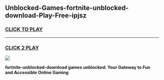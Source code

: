 
## Unblocked-Games-fortnite-unblocked-download-Play-Free-ipjsz
<h3>
<a href="https://premium76.site?title=fortnite-unblocked-download&ref=10A">CLICK TO PLAY</a></h3>
<hr>

<h3>
<a href="https://premium76.site?title=fortnite-unblocked-download&ref=10A">CLICK 2 PLAY</a>
  
</h3>

<a href="https://premium76.site?title=fortnite-unblocked-download&ref=10A"><img src="https://clearcache.store/games.png"></a>


**fortnite-unblocked-download games unblocked: Your Gateway to Fun and Accessible Online Gaming**
